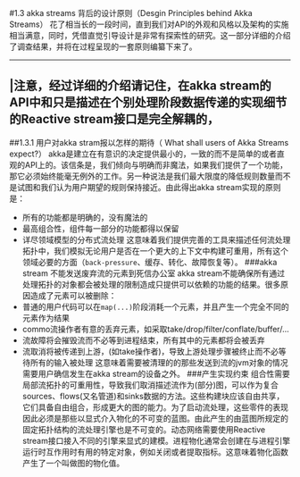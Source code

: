 #1.3 akka streams 背后的设计原则（Desgin Principles behind Akka Streams）
花了相当长的一段时间，直到我们对API的外观和风格以及架构的实施相当满意，同时，凭借直觉引导设计是非常有探索性的研究。这一部分详细的介绍了调查结果，并将在过程呈现的一套原则编纂下来了。

---
|注意，经过详细的介绍请记住，在akka stream的API中和只是描述在个别处理阶段数据传递的实现细节的Reactive stream接口是完全解耦的，
---

##1.3.1 用户对akka stram报以怎样的期待（ What shall users of Akka Streams expect?）
akka是建立在有意识的决定提供最小的，一致的而不是简单的或者直观的API上的。该信条是，我们倾向与明确而非魔法，如果我们提供了一个功能，那它必须始终能毫无例外的工作。另一种说法是我们最大限度的降低规则数量而不是试图和我们认为用户期望的规则保持接近。由此得出akka stream实现的原则是：
* 所有的功能都是明确的，没有魔法的
* 最高组合性，组件每一部分的功能都得以保留
* 详尽领域模型的分布式流处理
这意味着我们提供完善的工具来描述任何流处理拓扑中，我们模拟无论用户是否在一个更大的上下文中构建可重用，所有这个领域必要的方面（`back-pressure`、缓存、转化、故障恢复等）。
###akka stream 不能发送废弃流的元素到死信办公室
akka stream不能确保所有通过处理拓扑的对象都会被处理的限制造成只提供可以依赖的功能的结果。很多原因造成了元素可以被删除：
* 普通的用户代码可以在`map(...)`阶段消耗一个元素，并且产生一个完全不同的元素作为结果
* commo流操作者有意的丢弃元素，如采取take/drop/filter/conflate/buffer/...
* 流故障将会摧毁流而不必等到进程结束，所有其中的元素都将会被丢弃
* 流取消将被传递到上游，(如take操作者)，导致上游处理步骤被终止而不必等待所有的输入被处理
这意味着需要被清理的的那些发送到流的jvm对象的情况需要用户确信发生在akka stream的设备之外。
###产生实现约束
组合性需要局部流拓扑的可重用性，导致我们取消描述流作为(部分)图，可以作为复合sources、flows(又名管道)和sinks数据的方法。这些构建块应该自由共享，它们具备自由组合，形成更大的图的能力。为了启动流处理，这些零件的表现因此必须是那些以显式介入物化的不可变的蓝图。由此产生的由蓝图所规定的固定拓扑结构的流处理引擎也是不可变的。动态网络需要使用Reactive stream接口接入不同的引擎来显式的建模。进程物化通常会创建在与进程引擎运行时互作用时有用的特定对象，例如关闭或者提取指标。这意味着物化函数产生了一个叫做图的物化值。